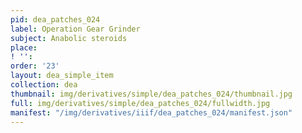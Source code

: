 ```yaml
---
pid: dea_patches_024
label: Operation Gear Grinder
subject: Anabolic steroids
place: 
! '': 
order: '23'
layout: dea_simple_item
collection: dea
thumbnail: img/derivatives/simple/dea_patches_024/thumbnail.jpg
full: img/derivatives/simple/dea_patches_024/fullwidth.jpg
manifest: "/img/derivatives/iiif/dea_patches_024/manifest.json"
---
```

